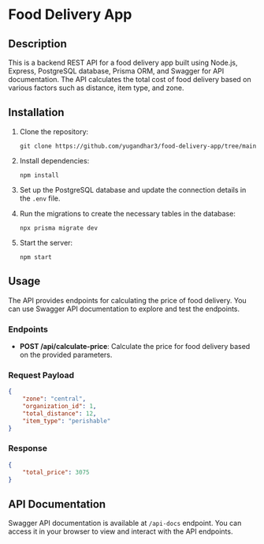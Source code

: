 # Food Delivery App

## Description

This is a backend REST API for a food delivery app built using Node.js, Express, PostgreSQL database, Prisma ORM, and Swagger for API documentation. The API calculates the total cost of food delivery based on various factors such as distance, item type, and zone.

## Installation

1. Clone the repository:

    ```
    git clone https://github.com/yugandhar3/food-delivery-app/tree/main
    ```

2. Install dependencies:

    ```
    npm install
    ```

3. Set up the PostgreSQL database and update the connection details in the `.env` file.

4. Run the migrations to create the necessary tables in the database:

    ```
    npx prisma migrate dev
    ```

5. Start the server:

    ```
    npm start
    ```

## Usage

The API provides endpoints for calculating the price of food delivery. You can use Swagger API documentation to explore and test the endpoints.

### Endpoints

- **POST /api/calculate-price**: Calculate the price for food delivery based on the provided parameters.

### Request Payload

```json
{
    "zone": "central",
    "organization_id": 1,
    "total_distance": 12,
    "item_type": "perishable"
}
```
### Response

```json
{
    "total_price": 3075
}
```

## API Documentation

Swagger API documentation is available at `/api-docs` endpoint. You can access it in your browser to view and interact with the API endpoints.
